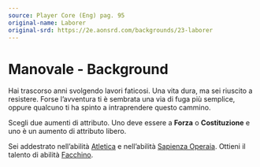 ```yaml
---
source: Player Core (Eng) pag. 95
original-name: Laborer
original-srd: https://2e.aonsrd.com/backgrounds/23-laborer
---
```


# Manovale - Background

Hai trascorso anni svolgendo lavori faticosi. Una vita dura, ma sei riuscito a
resistere. Forse l’avventura ti è sembrata una via di fuga più semplice, oppure
qualcuno ti ha spinto a intraprendere questo cammino.

Scegli due aumenti di attributo. Uno deve essere a **Forza** o **Costituzione**
e uno è un aumento di attributo libero.

Sei addestrato nell’abilità [Atletica](/abilita/atletica) e nell’abilità
[Sapienza Operaia](/abilita/sapienza). Ottieni il talento di abilità
[Facchino](/talenti/facchino).
